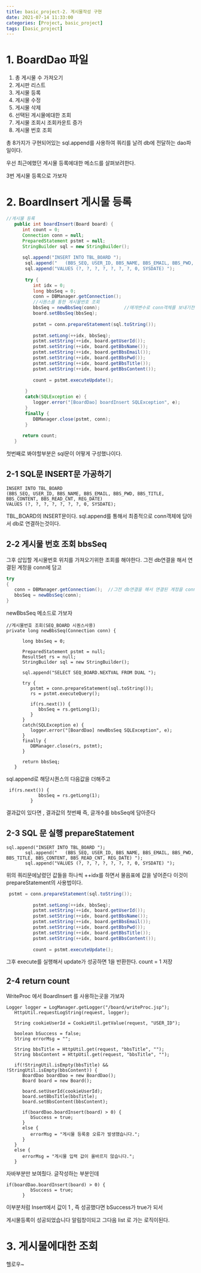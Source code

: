 ```yaml
---
title: basic_project-2. 게시물작성 구현
date: 2021-07-14 11:33:00
categories: [Project, basic_project]
tags: [basic_project]
---
```


# 1. BoardDao 파일

1. 총 게시물 수 가져오기
2. 게시판 리스트
3. 게시물 등록
4. 게시물 수정
5. 게시물 삭제
6. 선택된 게시물에대한 조회
7. 게시물 조회시 조회카운트 증가
8. 게시물 번호 조회

총 8가지가 구현되어있는 sql.append를 사용하여 쿼리를 날려 db에 전달하는 dao파일이다.

우선 최근에했던 게시물 등록에대한 메소드를 살펴보려한다.

3번 게시물 등록으로 가보자


# 2. BoardInsert 게시물 등록

```java
//게시물 등록
   public int boardInsert(Board board) {
      int count = 0;
      Connection conn = null;
      PreparedStatement pstmt = null;
      StringBuilder sql = new StringBuilder();
      
      sql.append("INSERT INTO TBL_BOARD ");
       sql.append("   (BBS_SEQ, USER_ID, BBS_NAME, BBS_EMAIL, BBS_PWD, BBS_TITLE, BBS_CONTENT, BBS_READ_CNT, REG_DATE) ");
       sql.append("VALUES (?, ?, ?, ?, ?, ?, ?, 0, SYSDATE) ");
      
       try {
          int idx = 0;
          long bbsSeq = 0;
          conn = DBManager.getConnection();
          //시퀀스를 통한 게시물번호 조회
          bbsSeq = newBbsSeq(conn);         //매개변수로 conn객체를 보내기전에 DBManager랑 연결시키고 보내기
          board.setBbsSeq(bbsSeq);
          
          pstmt = conn.prepareStatement(sql.toString());
          
          pstmt.setLong(++idx, bbsSeq);
          pstmt.setString(++idx, board.getUserId());
          pstmt.setString(++idx, board.getBbsName());
          pstmt.setString(++idx, board.getBbsEmail());
          pstmt.setString(++idx, board.getBbsPwd());
          pstmt.setString(++idx, board.getBbsTitle());
          pstmt.setString(++idx, board.getBbsContent());
          
          count = pstmt.executeUpdate();
          
       }
       catch(SQLException e) {
          logger.error("[BoardDao] boardInsert SQLException", e);
       }
       finally {
          DBManager.close(pstmt, conn);
       }
       
      return count;
   }
```

첫번째로 봐야할부분은
sql문이 어떻게 구성했나이다.

## 2-1 SQL문 INSERT문 가공하기

```
INSERT INTO TBL_BOARD 
(BBS_SEQ, USER_ID, BBS_NAME, BBS_EMAIL, BBS_PWD, BBS_TITLE, BBS_CONTENT, BBS_READ_CNT, REG_DATE) 
VALUES (?, ?, ?, ?, ?, ?, ?, 0, SYSDATE);
```
TBL_BOARD의 INSERT문이다.
sql.append를 통해서 최종적으로 conn객체에 담아서 db로 연결하는것이다.











## 2-2 게시물 번호 조회 bbsSeq

그후 삽입할 게시물번호 위치를 가져오기위한 조회를 해야한다.
그전 db연결을 해서 연결된 계정을 conn에 담고

```java
try
{
   conn = DBManager.getConnection();  //그전 db연결을 해서 연결된 계정을 conn에 담고
   bbsSeq = newBbsSeq(conn);
}
```

newBbsSeq 메소드로 가보자

```
//게시물번호 조회(SEQ_BOARD 시퀀스사용)
private long newBbsSeq(Connection conn) {

      long bbsSeq = 0;
      
      PreparedStatement pstmt = null;
      ResultSet rs = null;
      StringBuilder sql = new StringBuilder();
      
      sql.append("SELECT SEQ_BOARD.NEXTVAL FROM DUAL ");
      
      try {
         pstmt = conn.prepareStatement(sql.toString());
         rs = pstmt.executeQuery();
         
         if(rs.next()) {
            bbsSeq = rs.getLong(1);
         }
      }
      catch(SQLException e) {
         logger.error("[BoardDao] newBbsSeq SQLException", e);
      }
      finally {
         DBManager.close(rs, pstmt);
      }
      
      return bbsSeq;
   }
```

sql.append로 해당시퀀스의 다음값을 더해주고
```
 if(rs.next()) {
            bbsSeq = rs.getLong(1);
         }
```
결과값이 있다면 , 결과값의 첫번째 즉, 글개수를 bbsSeq에 담아준다












## 2-3 SQL 문 실행 prepareStatement

```
sql.append("INSERT INTO TBL_BOARD ");
       sql.append("   (BBS_SEQ, USER_ID, BBS_NAME, BBS_EMAIL, BBS_PWD, BBS_TITLE, BBS_CONTENT, BBS_READ_CNT, REG_DATE) ");
       sql.append("VALUES (?, ?, ?, ?, ?, ?, ?, 0, SYSDATE) ");
```

위의 쿼리문에날렸던 값들을 하나씩 ++idx를 하면서 물음표에 값을 넣어준다
이것이 prepareStatement의 사용법이다.

```java
 pstmt = conn.prepareStatement(sql.toString());
          
          pstmt.setLong(++idx, bbsSeq);
          pstmt.setString(++idx, board.getUserId());
          pstmt.setString(++idx, board.getBbsName());
          pstmt.setString(++idx, board.getBbsEmail());
          pstmt.setString(++idx, board.getBbsPwd());
          pstmt.setString(++idx, board.getBbsTitle());
          pstmt.setString(++idx, board.getBbsContent());
          
          count = pstmt.executeUpdate();
```

그후 execute를 실행해서 update가 성공하면 1을 반환한다.
count = 1 저장

## 2-4 return count

WriteProc 에서 BoardInsert 를 사용하는곳을 가보자

```
Logger logger = LogManager.getLogger("/board/writeProc.jsp");
   HttpUtil.requestLogString(request, logger);
   
   String cookieUserId = CookieUtil.getValue(request, "USER_ID");
   
   boolean bSuccess = false;
   String errorMsg = "";
   
   String bbsTitle = HttpUtil.get(request, "bbsTitle", "");
   String bbsContent = HttpUtil.get(request, "bbsTitle", "");
   
   if(!StringUtil.isEmpty(bbsTitle) && !StringUtil.isEmpty(bbsContent)) {
      BoardDao boardDao = new BoardDao();
      Board board = new Board();
      
      board.setUserId(cookieUserId);
      board.setBbsTitle(bbsTitle);
      board.setBbsContent(bbsContent);
      
      if(boardDao.boardInsert(board) > 0) {
         bSuccess = true;
      }
      else {
         errorMsg = "게시물 등록중 오류가 발생했습니다.";
      }
   }
   else {
      errorMsg = "게시물 입력 값이 올바르지 않습니다.";
   }
```

자바부분만 보여줬다.
글작성하는 부분인데 

```
if(boardDao.boardInsert(board) > 0) {
         bSuccess = true;
      }
```

이부분처럼 Insert에서 값이 1 , 즉 성공했다면
bSuccess가 true가 되서

게시물등록이 성공되었습니다 알림창이되고 
그다음 list 로 가는 로직이된다.











# 3. 게시물에대한 조회

헬로우~
